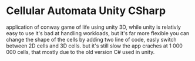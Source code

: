 # Cellular Automata Unity CSharp

application of conway game of life using unity 3D, while unity is relativly easy to use it's bad at handling workloads, 
but it's far more flexible you can change the shape of the cells by adding two line of code, easly switch between 2D cells
and 3D cells. but it's still slow the app craches at 1 000 000 cells, that mostly due to the old version C# used in unity.
